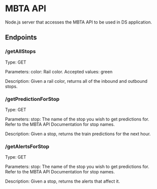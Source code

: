 # MBTA API
Node.js server that accesses the MBTA API to be used in DS application.

## Endpoints

### /getAllStops
Type: GET

Parameters: color: Rail color. Accepted values: green

Description: Given a rail color, returns all of the inbound and outbound stops.

### /getPredictionForStop
Type: GET

Parameters: stop: The name of the stop you wish to get predictions for. Refer to the MBTA API Documentation for stop names.

Description: Given a stop, returns the train predictions for the next hour.

### /getAlertsForStop
Type: GET

Parameters: stop: The name of the stop you wish to get predictions for. Refer to the MBTA API Documentation for stop names.

Description: Given a stop, returns the alerts that affect it.
